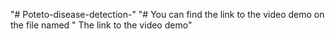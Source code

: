 "# Poteto-disease-detection-" 
"# You can find the link to the video demo on the file named " The link to the video demo"
